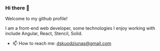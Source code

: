### Hi there 👋

Welcome to my github profile!  

I am a front-end web developer, some technologies I enjoy working with include Angular, React, Stencil, Solid.  

- 📫 How to reach me: dskuodziunas@gmail.com
